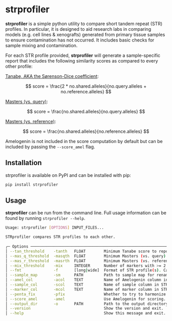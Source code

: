 # strprofiler
 **strprofiler** is a simple python utility to compare short tandem repeat (STR) profiles. In particular, it is designed to aid research labs in comparing models (e.g. cell lines & xenografts) generated from primary tissue samples to ensure contamination has not occurred. It includes basic checks for sample mixing and contamination.

For each STR profile provided, **strprofiler** will generate a sample-specific report that includes the following similarity scores as compared to every other profile:

[Tanabe, AKA the Sørenson-Dice coefficient](https://www.doi.org/10.11418/jtca1981.18.4_329):

$$ score = \frac{2 * no.shared.alleles}{no.query.alleles + no.reference.alleles} $$

[Masters (vs. query)](https://www.ncbi.nlm.nih.gov/pubmed/11416159): 

$$ score = \frac{no.shared.alleles}{no.query.alleles} $$

[Masters (vs. reference)](https://www.ncbi.nlm.nih.gov/pubmed/11416159): 

$$ score = \frac{no.shared.alleles}{no.reference.alleles} $$

Amelogenin is not included in the score computation by default but can be included by passing the `--score_amel` flag.

## Installation

strprofiler is available on PyPI and can be installed with pip:

```bash
pip install strprofiler
```

## Usage

**strprofiler** can be run from the command line. Full usage information can be found by running `strprofiler --help`.



```bash
Usage: strprofiler [OPTIONS] INPUT_FILES...                                                                                                                                                                                    

STRprofiler compares STR profiles to each other.                            
                                                                                                                                                                                                                                                                     
╭─ Options ─────────────────────────────────────────────────────────────────────────────────────────────────────────────────────────────────────────────────────────────────────────────────────────────────────────────────────────────────────────────────────────╮
│ --tan_threshold    -tanth   FLOAT        Minimum Tanabe score to report as potential matches in summary table. [default: 80]                                                                                                                                      │
│ --mas_q_threshold  -masqth  FLOAT        Minimum Masters (vs. query) score to report as potential matches in summary table. [default: 80]                                                                                                                         │
│ --mas_r_threshold  -masrth  FLOAT        Minimum Masters (vs. reference) score to report as potential matches in summary table. [default: 80]                                                                                                                     │
│ --mix_threshold    -mix     INTEGER      Number of markers with >= 2 alleles allowed before a sample is flagged for potential mixing. [default: 3]                                                                                                                │
│ --fmt              -f       [long|wide]  Format of STR profile(s). Can be 'long' or 'wide'.  If 'long', all columns except the sample column are presumed to be markers. [default: long]                                                                          │
│ --sample_map       -sm      PATH         Path to sample map for renaming.                                                                                                                                                                                         │
│ --amel_col         -acol    TEXT         Name of Amelogenin column in STR file(s). Excluded form scoring. [default: AMEL]                                                                                                                                         │
│ --sample_col       -scol    TEXT         Name of sample column in STR file(s). [default: Sample]                                                                                                                                                                  │
│ --marker_col       -mcol    TEXT         Name of marker column in STR file(s). Only used if format is 'wide'. [default: Marker]                                                                                                                                   │
│ --penta_fix        -pfix                 Whether to try to harmonize PentaE/D allele spelling. [default: True]                                                                                                                                                    │
│ --score_amel       -amel                 Use Amelogenin for scoring. [default: False]                                                                                                                                                                             │
│ --output_dir       -o       PATH         Path to the output directory. [default: ./STRprofiler]                                                                                                                                                                   │
│ --version                                Show the version and exit.                                                                                                                                                                                               │
│ --help                                   Show this message and exit.        
```
